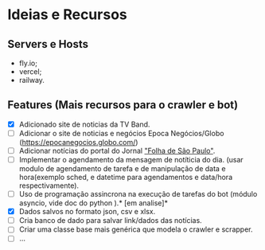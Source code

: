 # Ideias e Recursos

## Servers e Hosts

* fly.io;
* vercel;
* railway.

## Features (Mais recursos para o crawler e bot)

- [x] Adicionado site de noticias da TV Band.
- [ ] Adicionar o site de noticias e negócios Epoca Negócios/Globo (https://epocanegocios.globo.com/)
- [ ] Adicionar notícias do portal do Jornal ["Folha de São Paulo"](https://www.folha.uol.com.br/). 
- [ ] Implementar o agendamento da mensagem de notíticia do dia. (usar modulo de agendamento de tarefa e de manipulação de data e hora(exemplo sched, e datetime para agendamentos e data/hora respectivamente).
- [ ] Uso de programação assincrona na execução de tarefas do bot (módulo asyncio, vide doc do python ).* [em analise]*
- [x] Dados salvos no formato json, csv e xlsx.
- [ ] Cria banco de dado para salvar link/dados das notícias.
- [ ] Criar uma classe base mais genérica que modela o crawler e scrapper.
- [ ] ...

